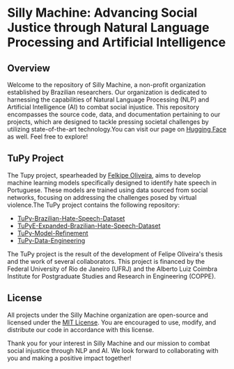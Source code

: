 # Silly Machine: Advancing Social Justice through Natural Language Processing and Artificial Intelligence

## Overview
Welcome to the repository of Silly Machine, a non-profit organization established by Brazilian researchers. Our organization is dedicated to harnessing the capabilities of Natural Language Processing (NLP) and Artificial Intelligence (AI) to combat social injustice. This repository encompasses the source code, data, and documentation pertaining to our projects, which are designed to tackle pressing societal challenges by utilizing state-of-the-art technology.You can visit our  page on [Hugging Face](https://huggingface.co/Silly-Machine)  as well. Feel free to explore!
## TuPy Project 
The Tupy project, spearheaded by [Felkipe Oliveira](https://github.com/FelipeRamosOliveira), aims to develop machine learning models specifically designed to identify hate speech in Portuguese. These models are trained using data sourced from social networks, focusing on addressing the challenges posed by virtual violence.The TuPy project contains the following repository:
* [TuPy-Brazilian-Hate-Speech-Dataset](https://github.com/Silly-Machine/TuPy-Brazilian-Hate-Speech-Dataset)
* [TuPyE-Expanded-Brazilian-Hate-Speech-Dataset](https://github.com/Silly-Machine/TuPyE-Expanded-Brazilian-Hate-Speech-Dataset)
* [TuPy-Model-Refinement](https://github.com/Silly-Machine/TuPy-Model-Refinement)
* [TuPy-Data-Engineering](https://github.com/Silly-Machine/TuPy-Data-Engineering)


The TuPy project is the result of the development of Felipe Oliveira's thesis and the work of several collaborators. This project is financed by the Federal University of Rio de Janeiro (UFRJ) and the Alberto Luiz Coimbra Institute for Postgraduate Studies and Research in Engineering (COPPE).

## License
All projects under the Silly Machine organization are open-source and licensed under the [MIT License](LICENSE). You are encouraged to use, modify, and distribute our code in accordance with this license.

Thank you for your interest in Silly Machine and our mission to combat social injustice through NLP and AI. We look forward to collaborating with you and making a positive impact together!
